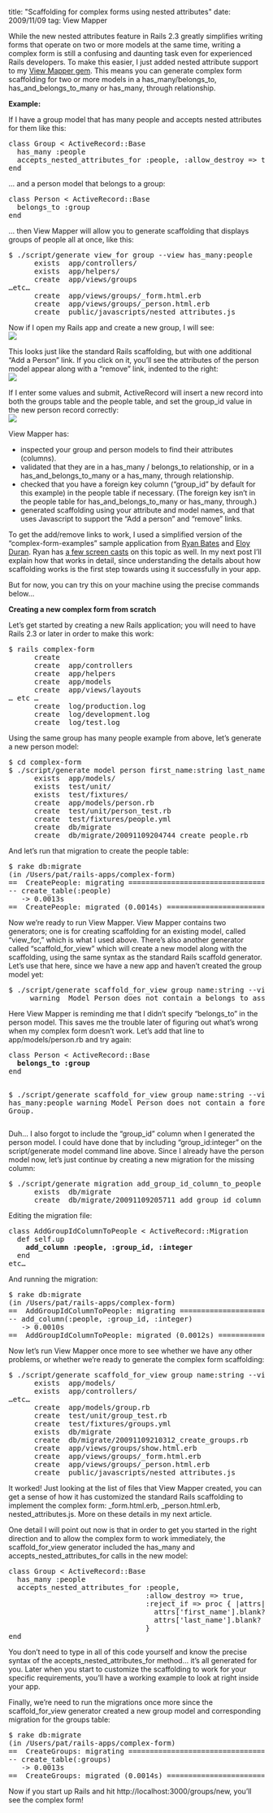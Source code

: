 title: "Scaffolding for complex forms using nested attributes"
date: 2009/11/09
tag: View Mapper

<p>While the new nested attributes feature in Rails 2.3 greatly simplifies writing forms that operate on two or more models at the same time, writing a complex form is still a confusing and daunting task even for experienced Rails developers. To make this easier, I just added nested attribute support to my <a href="https://patshaughnessy.net/view_mapper">View Mapper gem</a>. This means you can generate complex form scaffolding for two or more models in a has_many/belongs_to, has_and_belongs_to_many or has_many, through relationship.</p>
<p><b>Example:</b></p>
<p>If I have a group model that has many people and accepts nested attributes for them like this:</p>
<pre>class Group &lt; ActiveRecord::Base
  has_many :people
  accepts_nested_attributes_for :people, :allow_destroy =&gt; true
end</pre>
<p>&hellip; and a person model that belongs to a group:</p>
<pre>class Person &lt; ActiveRecord::Base
  belongs_to :group
end</pre>
<p>&hellip; then View Mapper will allow you to generate scaffolding that displays groups of people all at once, like this:</p>
<pre>$ ./script/generate view_for group --view has_many:people
      exists  app/controllers/
      exists  app/helpers/
      create  app/views/groups
&hellip;etc&hellip;
      create  app/views/groups/_form.html.erb
      create  app/views/groups/_person.html.erb
      create  public/javascripts/nested_attributes.js</pre>
<p>Now if I open my Rails app and create a new group, I will see:<br/>
 <img src="https://patshaughnessy.net/assets/2009/11/9/new_group.png"/></p>
<p>This looks just like the standard Rails scaffolding, but with one additional &ldquo;Add a Person&rdquo; link. If you click on it, you&rsquo;ll see the attributes of the person model appear along with a &ldquo;remove&rdquo; link, indented to the right:<br/>
 <img src="https://patshaughnessy.net/assets/2009/11/9/new_group_detail.png"/></p>
<p>If I enter some values and submit, ActiveRecord will insert a new record into both the groups table and the people table, and set the group_id value in the new person record correctly:<br/>
 <img src="https://patshaughnessy.net/assets/2009/11/9/show_group.png"/><br/></p>
<p>View Mapper has:
<ul>
  <li>inspected your group and person models to find their attributes (columns).</li>
  <li>validated that they are in a has_many / belongs_to relationship, or in a has_and_belongs_to_many or a has_many, through relationship.</li>
  <li>checked that you have a foreign key column (&ldquo;group_id&rdquo; by default for this example) in the people table if necessary. (The foreign key isn&rsquo;t in the people table for has_and_belongs_to_many or has_many, through.)</li>
  <li>generated scaffolding using your attribute and model names, and that uses Javascript to support the &ldquo;Add a person&rdquo; and &ldquo;remove&rdquo; links.</li>
</ul></p>
<p>To get the add/remove links to work, I used a simplified version of the &ldquo;complex-form-examples&rdquo; sample application from <a href="http://github.com/ryanb/complex-form-examples">Ryan Bates</a> and <a href="http://github.com/alloy/complex-form-examples">Eloy Duran</a>. Ryan has <a href="http://railscasts.com/episodes/73-complex-forms-part-1">a few screen casts</a> on this topic as well. In my next post I&rsquo;ll explain how that works in detail, since understanding the details about how scaffolding works is the first step towards using it successfully in your app.</p>
<p>But for now, you can try this on your machine using the precise commands below&hellip;</p>
<p><b>Creating a new complex form from scratch</b></p>
<p>Let&rsquo;s get started by creating a new Rails application; you will need to have Rails 2.3 or later in order to make this work:</p>
<pre>$ rails complex-form
      create  
      create  app/controllers
      create  app/helpers
      create  app/models
      create  app/views/layouts
&hellip; etc &hellip;
      create  log/production.log
      create  log/development.log
      create  log/test.log</pre>
<p>Using the same group has many people example from above, let&rsquo;s generate a new person model:</p>
<pre>$ cd complex-form
$ ./script/generate model person first_name:string last_name:string
      exists  app/models/
      exists  test/unit/
      exists  test/fixtures/
      create  app/models/person.rb
      create  test/unit/person_test.rb
      create  test/fixtures/people.yml
      create  db/migrate
      create  db/migrate/20091109204744_create_people.rb</pre>
<p>And let&rsquo;s run that migration to create the people table:</p>
<pre>$ rake db:migrate
(in /Users/pat/rails-apps/complex-form)
==  CreatePeople: migrating ===================================================
-- create_table(:people)
   -&gt; 0.0013s
==  CreatePeople: migrated (0.0014s) ==========================================</pre>
<p>Now we&rsquo;re ready to run View Mapper. View Mapper contains two generators; one is for creating scaffolding for an existing model, called &ldquo;view_for,&rdquo; which is what I used above. There&rsquo;s also another generator called &ldquo;scaffold_for_view&rdquo; which will create a new model along with the scaffolding, using the same syntax as the standard Rails scaffold generator. Let&rsquo;s use that here, since we have a new app and haven&rsquo;t created the group model yet:</p>
<pre>$ ./script/generate scaffold_for_view group name:string --view has_many:people
     warning  Model Person does not contain a belongs_to association for Group.</pre>
<p>Here View Mapper is reminding me that I didn&rsquo;t specify &ldquo;belongs_to&rdquo; in the person model. This saves me the trouble later of figuring out what&rsquo;s wrong when my complex form doesn&rsquo;t work. Let&rsquo;s add that line to app/models/person.rb and try again:</p>
<pre>class Person &lt; ActiveRecord::Base
  <b>belongs_to :group</b>
end

$ ./script/generate scaffold_for_view group name:string --view has_many:people
     warning  Model Person does not contain a foreign key for Group.</pre>
<p>Duh&hellip; I also forgot to include the &ldquo;group_id&rdquo; column when I generated the person model. I could have done that by including &ldquo;group_id:integer&rdquo; on the script/generate model command line above. Since I already have the person model now, let&rsquo;s just continue by creating a new migration for the missing column:</p>
<pre>$ ./script/generate migration add_group_id_column_to_people
      exists  db/migrate
      create  db/migrate/20091109205711_add_group_id_column_to_people.rb</pre>
<p>Editing the migration file:</p>
<pre>class AddGroupIdColumnToPeople &lt; ActiveRecord::Migration
  def self.up
    <b>add_column :people, :group_id, :integer</b>
  end
etc&hellip;</pre>
<p>And running the migration:</p>
<pre>$ rake db:migrate
(in /Users/pat/rails-apps/complex-form)
==  AddGroupIdColumnToPeople: migrating =======================================
-- add_column(:people, :group_id, :integer)
   -&gt; 0.0010s
==  AddGroupIdColumnToPeople: migrated (0.0012s) ==============================</pre>
<p>Now let&rsquo;s run View Mapper once more to see whether we have any other problems, or whether we&rsquo;re ready to generate the complex form scaffolding:</p>
<pre>$ ./script/generate scaffold_for_view group name:string --view has_many:people
      exists  app/models/
      exists  app/controllers/
&hellip;etc&hellip;
      create  app/models/group.rb
      create  test/unit/group_test.rb
      create  test/fixtures/groups.yml
      exists  db/migrate
      create  db/migrate/20091109210312_create_groups.rb
      create  app/views/groups/show.html.erb
      create  app/views/groups/_form.html.erb
      create  app/views/groups/_person.html.erb
      create  public/javascripts/nested_attributes.js</pre>
<p>It worked! Just looking at the list of files that View Mapper created, you can get a sense of how it has customized the standard Rails scaffolding to implement the complex form: _form.html.erb, _person.html.erb, nested_attributes.js. More on these details in my next article.</p>
<p>One detail I will point out now is that in order to get you started in the right direction and to allow the complex form to work immediately, the scaffold_for_view generator included the has_many and accepts_nested_attributes_for calls in the new model:</p>
<pre>class Group &lt; ActiveRecord::Base
  has_many :people
  accepts_nested_attributes_for :people,
                                :allow_destroy =&gt; true,
                                :reject_if =&gt; proc { |attrs|
                                  attrs[&#x27;first_name&#x27;].blank? &amp;&amp;
                                  attrs[&#x27;last_name&#x27;].blank?
                                }
end</pre>
<p>You don&rsquo;t need to type in all of this code yourself and know the precise syntax of the accepts_nested_attributes_for method&hellip; it&rsquo;s all generated for you. Later when you start to customize the scaffolding to work for your specific requirements, you&rsquo;ll have a working example to look at right inside your app.</p>
<p>Finally, we&rsquo;re need to run the migrations once more since the scaffold_for_view generator created a new group model and corresponding migration for the groups table:</p>
<pre>$ rake db:migrate
(in /Users/pat/rails-apps/complex-form)
==  CreateGroups: migrating ===================================================
-- create_table(:groups)
   -&gt; 0.0013s
==  CreateGroups: migrated (0.0014s) ==========================================</pre>
<p>Now if you start up Rails and hit http://localhost:3000/groups/new, you&rsquo;ll see the complex form!</p>
